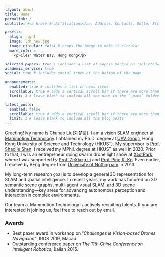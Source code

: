 ```yaml
---
layout: about
title: Home
permalink: /
subtitle: #<a href='#'>Affiliations</a>. Address. Contacts. Motto. Etc.

profile:
  align: right
  image: lch_new.jpg
  image_circular: false # crops the image to make it circular
  more_info: >
    <p>Clear Water Bay, Hong Kong</p>

selected_papers: true # includes a list of papers marked as "selected={true}"
academic_service: true
social: true # includes social icons at the bottom of the page

announcements:
  enabled: true # includes a list of news items
  scrollable: true # adds a vertical scroll bar if there are more than 3 news items
  limit: 3 # leave blank to include all the news in the `_news` folder

latest_posts:
  enabled: false
  scrollable: true # adds a vertical scroll bar if there are more than 3 new posts items
  limit: 3 # leave blank to include all the blog posts
---
```


Greeting! My name is Chuhao Liu(刘楚豪). I am a vision SLAM engineer at [Mammotion Technology](https://social_recruitment.mammotion.cn/campus-recruitment/mammotion). I obtained my Ph.D. degree at [UAV Group](https://uav.hkust.edu.hk), Hong Kong University of Science and Technology (HKUST). My supervisor is [Prof. Shaojie Shen](https://uav.hkust.edu.hk/group/). I received my MPhil. degree at HKUST as well in 2020. Prior to that, I was an entrepreneur doing swarm drone light show at [XbotPark](wwww.xbotpark.com), where I was supported by [Prof. ZeXiang Li](https://seng.hkust.edu.hk/about/people/faculty/zexiang-li) and [Prof. Ping K. Ko](https://ece.hkust.edu.hk/pingko). Even earlier, I receive by BEng degree from [University of Nottingham](https://www.nottingham.ac.uk) in 2013.

My long-term research goal is to develop a general 3D representation for SLAM and spatial intelligence. In recent years, my work has focused on 3D semantic scene graphs, multi-agent visual SLAM, and 3D scene understanding—key areas for advancing autonomous perception and interaction in complex environments.

Our team at Mammotion Technology is actively recruiting talents. If you are interested in joining us, feel free to reach out by email.

### Awards
- Best paper award in workshop on *“Challenges in Vision-based Drones Navigation"*, IROS 2019, Macau. 
- Outstanding conference paper on *The 11th China Conference on Intelligent Robotics*, Dalian 2015. 
